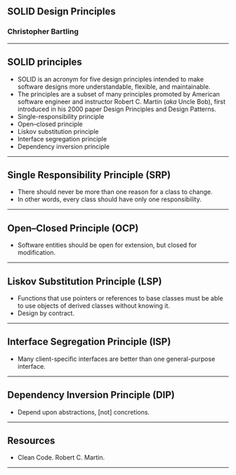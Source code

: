 ## SOLID Design Principles
### Christopher Bartling

---

## SOLID principles
- SOLID is an acronym for five design principles intended to make software designs more understandable, flexible, and maintainable. 
- The principles are a subset of many principles promoted by American software engineer and instructor Robert C. Martin (_aka_ Uncle Bob), first introduced in his 2000 paper Design Principles and Design Patterns.
- Single-responsibility principle
- Open–closed principle
- Liskov substitution principle
- Interface segregation principle
- Dependency inversion principle

--- 


## Single Responsibility Principle (SRP)

- There should never be more than one reason for a class to change.
- In other words, every class should have only one responsibility.

---


## Open–Closed Principle (OCP)

- Software entities should be open for extension, but closed for modification.

---


## Liskov Substitution Principle (LSP)

- Functions that use pointers or references to base classes must be able to use objects of derived classes without knowing it.
- Design by contract.

---


## Interface Segregation Principle (ISP)

- Many client-specific interfaces are better than one general-purpose interface.

---


## Dependency Inversion Principle (DIP)

- Depend upon abstractions, [not] concretions.

---

## Resources

- Clean Code. Robert C. Martin.


---


